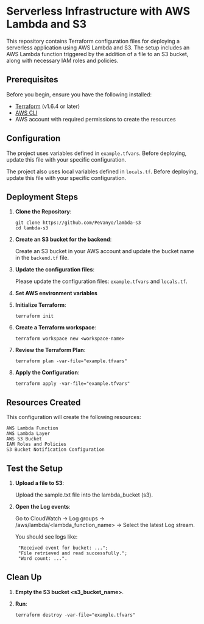 # Serverless Infrastructure with AWS Lambda and S3

This repository contains Terraform configuration files for deploying a serverless application using AWS Lambda and S3. The setup includes an AWS Lambda function triggered by the addition of a file to an S3 bucket, along with necessary IAM roles and policies.

## Prerequisites

Before you begin, ensure you have the following installed:
- [Terraform](https://www.terraform.io/downloads.html) (v1.6.4 or later)
- [AWS CLI](https://aws.amazon.com/cli/)
- AWS account with required permissions to create the resources

## Configuration

The project uses variables defined in `example.tfvars`. Before deploying, update this file with your specific configuration.

The project also uses local variables defined in `locals.tf`. Before deploying, update this file with your specific configuration.

## Deployment Steps

1. **Clone the Repository**:
   ```
   git clone https://github.com/PeVanyo/lambda-s3
   cd lambda-s3
   ```

2. **Create an S3 bucket for the backend**:
    
    Create an S3 bucket in your AWS account and update the bucket name in the `backend.tf` file.

3. **Update the configuration files**:

    Please update the configuration files: `example.tfvars` and `locals.tf`.

4. **Set AWS environment variables**

5. **Initialize Terraform**:
    ```
    terraform init
    ```

6. **Create a Terraform workspace**:
    ```
    terraform workspace new <workspace-name>
    ```

7. **Review the Terraform Plan**:
    ```
    terraform plan -var-file="example.tfvars"
    ```

8. **Apply the Configuration**:
    ```
    terraform apply -var-file="example.tfvars"
    ```

## Resources Created

This configuration will create the following resources:

    AWS Lambda Function
    AWS Lambda Layer
    AWS S3 Bucket
    IAM Roles and Policies
    S3 Bucket Notification Configuration

## Test the Setup

1. **Upload a file to S3**:

    Upload the sample.txt file into the lambda_bucket (s3). 

2. **Open the Log events**:

    Go to CloudWatch -> Log groups -> /aws/lambda/<lambda_function_name> -> Select the latest Log stream. 

    You should see logs like:

        "Received event for bucket: ...";
        "File retrieved and read successfully.";
        "Word count: ...".

## Clean Up

1. **Empty the S3 bucket <s3_bucket_name>**.

2. **Run**:
    ```
    terraform destroy -var-file="example.tfvars"
    ```
